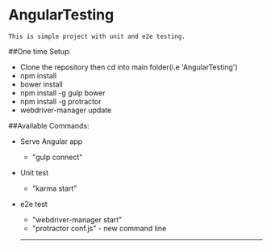 # AngularTesting
    This is simple project with unit and e2e testing.

##One time Setup:

- Clone the repository then cd into main folder(i.e 'AngularTesting')
- npm install
- bower install
- npm install -g gulp bower
- npm install -g protractor
- webdriver-manager update

##Available Commands:

- Serve Angular app
   - "gulp connect"

- Unit test
   - "karma start"
    
- e2e test 
   - "webdriver-manager start"  
   - "protractor conf.js" - new command line
   ********************
